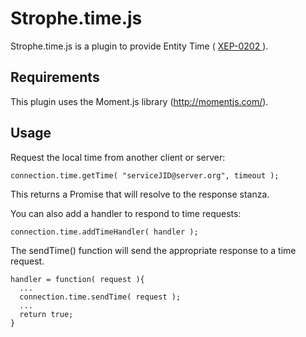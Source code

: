 # Strophe.time.js

Strophe.time.js is a plugin to provide Entity Time
( [ XEP-0202 ]( http://xmpp.org/extensions/xep-0202.html ) ).

## Requirements

This plugin uses the Moment.js library (http://momentjs.com/).

## Usage

Request the local time from another client or server:

    connection.time.getTime( "serviceJID@server.org", timeout );

This returns a Promise that will resolve to the response stanza.

You can also add a handler to respond to time requests:

    connection.time.addTimeHandler( handler );

The sendTime() function will send the appropriate response to a time request.

    handler = function( request ){
      ...
      connection.time.sendTime( request );
      ...
	  return true;
    }
